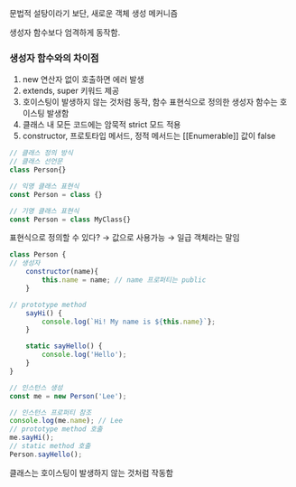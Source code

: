 문법적 설탕이라기 보단, 새로운 객체 생성 메커니즘

생성자 함수보다 엄격하게 동작함.

### 생성자 함수와의 차이점

1. new 연산자 없이 호출하면 에러 발생
2. extends, super 키워드 제공
3. 호이스팅이 발생하지 않는 것처럼 동작, 함수 표현식으로 정의한 생성자 함수는 호이스팅 발생함
4. 클래스 내 모든 코드에는 암묵적 strict 모드 적용
5. constructor,  프로토타입 메서드, 정적 메서드는 [[Enumerable]] 값이 false

```jsx
// 클래스 정의 방식
// 클래스 선언문
class Person{}

// 익명 클래스 표현식
const Person = class {}

// 기명 클래스 표현식
const Person = class MyClass{}
```

표현식으로 정의할 수 있다? → 값으로 사용가능 → 일급 객체라는 말임

```jsx
class Person {
// 생성자
	constructor(name){
		this.name = name; // name 프로퍼티는 public
	}

// prototype method
	sayHi() {
		console.log(`Hi! My name is ${this.name}`};
	}

	static sayHello() {
		console.log('Hello');
	}
}

// 인스턴스 생성
const me = new Person('Lee');

// 인스턴스 프로퍼티 참조
console.log(me.name); // Lee
// prototype method 호출
me.sayHi();
// static method 호출
Person.sayHello();
```

클래스는 호이스팅이 발생하지 않는 것처럼 작동함